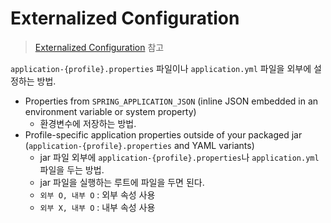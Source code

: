 # Externalized Configuration

> [Externalized Configuration](https://docs.spring.io/spring-boot/docs/current/reference/html/boot-features-external-config.html) 참고

`application-{profile}.properties` 파일이나 `application.yml` 파일을 외부에 설정하는 방법.

- Properties from `SPRING_APPLICATION_JSON` (inline JSON embedded in an environment variable or system property)
  - 환경변수에 저장하는 방법.
- Profile-specific application properties outside of your packaged jar (`application-{profile}.properties` and YAML variants)
  - jar 파일 외부에 `application-{profile}.properties`나 `application.yml` 파일을 두는 방법.
  - jar 파일을 실행하는 루트에 파일을 두면 된다.
  - `외부 O, 내부 O` : 외부 속성 사용
  - `외부 X, 내부 O` : 내부 속성 사용